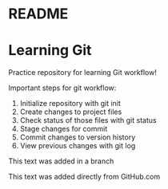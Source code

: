 # README 
# Learning Git 

Practice repository for learning Git workflow!

Important steps for git workflow:

1. Initialize repository with git init
2. Create changes to project files 
3. Check status of those files with git status
4. Stage changes for commit
5. Commit changes to version history
6. View previous changes with git log

This text was added in a branch

This text was added directly from GitHub.com
